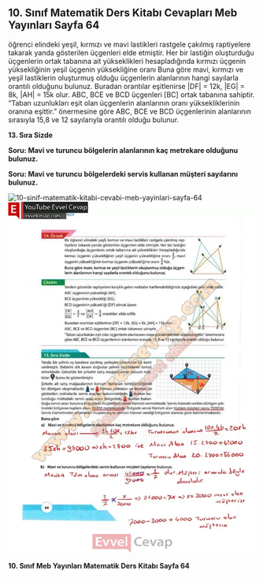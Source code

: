 ## 10. Sınıf Matematik Ders Kitabı Cevapları Meb Yayınları Sayfa 64

öğrenci elindeki yeşil, kırmızı ve mavi lastikleri rastgele çakılmış raptiyelere takarak yanda gösterilen üçgenleri elde etmiştir. Her bir lastiğin oluşturduğu üçgenlerin ortak tabanına ait yükseklikleri hesapladığında kırmızı üçgenin yüksekliğinin yeşil üçgenin yüksekliğine oranı Buna göre mavi, kırmızı ve yeşil lastiklerin oluşturmuş olduğu üçgenlerin alanlarının hangi sayılarla orantılı olduğunu bulunuz. Buradan orantılar eşitlenirse |DF| = 12k, |EG| = 8k, |AH| = 15k olur. ABC, BCE ve BCD üçgenleri [BC] ortak tabanına sahiptir. “Taban uzunlukları eşit olan üçgenlerin alanlarının oranı yüksekliklerinin oranına eşittir.” önermesine göre ABC, BCE ve BCD üçgenlerinin alanlarının sırasıyla 15,8 ve 12 sayılarıyla orantılı olduğu bulunur.

**13. Sıra Sizde**

**Soru: Mavi ve turuncu bölgelerin alanlarının kaç metrekare olduğunu bulunuz.**

**Soru: Mavi ve turuncu bölgelerdeki servis kullanan müşteri sayılarını bulunuz.**

![10-sinif-matematik-kitabi-cevabi-meb-yayinlari-sayfa-64]()![10-sinif-matematik-kitabi-cevabi-meb-yayinlari-sayfa-64](./image1.webp)

**10. Sınıf Meb Yayınları Matematik Ders Kitabı Sayfa 64**